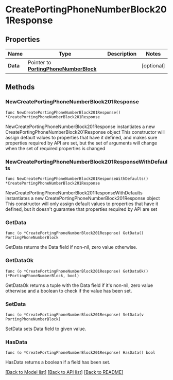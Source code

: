# CreatePortingPhoneNumberBlock201Response

## Properties

Name | Type | Description | Notes
------------ | ------------- | ------------- | -------------
**Data** | Pointer to [**PortingPhoneNumberBlock**](PortingPhoneNumberBlock.md) |  | [optional] 

## Methods

### NewCreatePortingPhoneNumberBlock201Response

`func NewCreatePortingPhoneNumberBlock201Response() *CreatePortingPhoneNumberBlock201Response`

NewCreatePortingPhoneNumberBlock201Response instantiates a new CreatePortingPhoneNumberBlock201Response object
This constructor will assign default values to properties that have it defined,
and makes sure properties required by API are set, but the set of arguments
will change when the set of required properties is changed

### NewCreatePortingPhoneNumberBlock201ResponseWithDefaults

`func NewCreatePortingPhoneNumberBlock201ResponseWithDefaults() *CreatePortingPhoneNumberBlock201Response`

NewCreatePortingPhoneNumberBlock201ResponseWithDefaults instantiates a new CreatePortingPhoneNumberBlock201Response object
This constructor will only assign default values to properties that have it defined,
but it doesn't guarantee that properties required by API are set

### GetData

`func (o *CreatePortingPhoneNumberBlock201Response) GetData() PortingPhoneNumberBlock`

GetData returns the Data field if non-nil, zero value otherwise.

### GetDataOk

`func (o *CreatePortingPhoneNumberBlock201Response) GetDataOk() (*PortingPhoneNumberBlock, bool)`

GetDataOk returns a tuple with the Data field if it's non-nil, zero value otherwise
and a boolean to check if the value has been set.

### SetData

`func (o *CreatePortingPhoneNumberBlock201Response) SetData(v PortingPhoneNumberBlock)`

SetData sets Data field to given value.

### HasData

`func (o *CreatePortingPhoneNumberBlock201Response) HasData() bool`

HasData returns a boolean if a field has been set.


[[Back to Model list]](../README.md#documentation-for-models) [[Back to API list]](../README.md#documentation-for-api-endpoints) [[Back to README]](../README.md)


